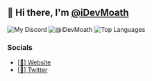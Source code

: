## 👋 Hi there, I'm [@iDevMoath](https://github.com/iDevMoath)
![My Discord](https://discord.c99.nl/widget/theme-4/202745501345382400.png)
![@iDevMoath](https://github-readme-stats.vercel.app/api?username=iDevMoath&count_private=true&show_icons=true&theme=tokyonight&hide_border=true)
![Top Languages](https://github-readme-stats.vercel.app/api/top-langs/?username=iDevMoath&layout=compact&count_private=true&show_icons=true&theme=tokyonight&hide_border=true)

### Socials
- [[🔗] Website](https://moath.me)
- [[💬] Twitter](https://twitter.com/DevMoath)
